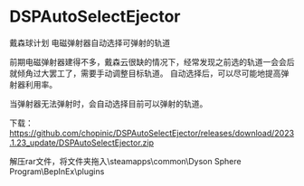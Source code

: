 # DSPAutoSelectEjector
戴森球计划 电磁弹射器自动选择可弹射的轨道

前期电磁弹射器建得不多，戴森云很缺的情况下，经常发现之前选的轨道一会会后就倾角过大罢工了，需要手动调整目标轨道。
自动选择后，可以尽可能地提高弹射器利用率。

当弹射器无法弹射时，会自动选择目前可以弹射的轨道。

下载：https://github.com/chopinic/DSPAutoSelectEjector/releases/download/2023.1.23_update/DSPAutoSelectEjector.zip

解压rar文件，将文件夹拖入\steamapps\common\Dyson Sphere Program\BepInEx\plugins
